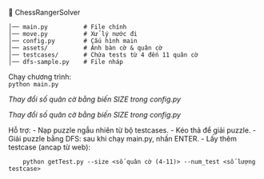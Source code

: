 📂 ChessRangerSolver  
```
│── main.py          # File chính  
│── move.py          # Xử lý nước đi  
│── config.py        # Cấu hình main  
│── assets/          # Ảnh bàn cờ & quân cờ  
│── testcases/       # Chứa tests từ 4 đến 11 quân cờ  
│── dfs-sample.py    # File nháp  
  ```
Chạy chương trình:  
`python main.py`  
  
*Thay đổi số quân cờ bằng biến SIZE trong config.py*
  
*Thay đổi số quân cờ bằng biến SIZE trong config.py*

Hỗ trợ:
    - Nạp puzzle ngẫu nhiên từ bộ testcases.
    - Kéo thả để giải puzzle.
    - Giải puzzle bằng DFS: sau khi chạy main.py, nhấn ENTER.
    - Lấy thêm testcase (ancap từ web):
    
        python getTest.py --size <số quân cờ (4-11)> --num_test <số lượng testcase>